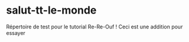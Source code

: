 ﻿salut-tt-le-monde
=================

Répertoire de test pour le tutorial
Re-Re-Ouf !
Ceci est une addition pour essayer
